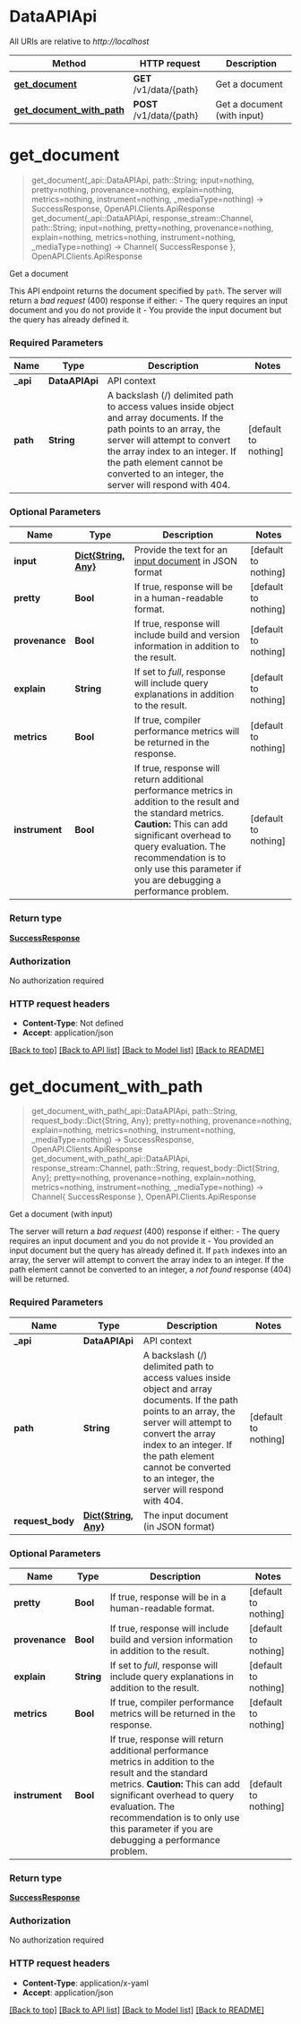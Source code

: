 # DataAPIApi

All URIs are relative to *http://localhost*

Method | HTTP request | Description
------------- | ------------- | -------------
[**get_document**](DataAPIApi.md#get_document) | **GET** /v1/data/{path} | Get a document
[**get_document_with_path**](DataAPIApi.md#get_document_with_path) | **POST** /v1/data/{path} | Get a document (with input)


# **get_document**
> get_document(_api::DataAPIApi, path::String; input=nothing, pretty=nothing, provenance=nothing, explain=nothing, metrics=nothing, instrument=nothing, _mediaType=nothing) -> SuccessResponse, OpenAPI.Clients.ApiResponse <br/>
> get_document(_api::DataAPIApi, response_stream::Channel, path::String; input=nothing, pretty=nothing, provenance=nothing, explain=nothing, metrics=nothing, instrument=nothing, _mediaType=nothing) -> Channel{ SuccessResponse }, OpenAPI.Clients.ApiResponse

Get a document

This API endpoint returns the document specified by `path`.  The server will return a *bad request* (400) response if either: - The query requires an input document and you do not provide it - You provide the input document but the query has already defined it.

### Required Parameters

Name | Type | Description  | Notes
------------- | ------------- | ------------- | -------------
 **_api** | **DataAPIApi** | API context | 
**path** | **String**| A backslash (/) delimited path to access values inside object and array documents. If the path points to an array, the server will attempt to convert the array index to an integer. If the path element cannot be converted to an integer, the server will respond with 404. | [default to nothing]

### Optional Parameters

Name | Type | Description  | Notes
------------- | ------------- | ------------- | -------------
 **input** | [**Dict{String, Any}**](Any.md)| Provide the text for an [input document](https://www.openpolicyagent.org/docs/latest/kubernetes-primer/#input-document) in JSON format | [default to nothing]
 **pretty** | **Bool**| If true, response will be in a human-readable format. | [default to nothing]
 **provenance** | **Bool**| If true, response will include build and version information in addition to the result. | [default to nothing]
 **explain** | **String**| If set to *full*, response will include query explanations in addition to the result. | [default to nothing]
 **metrics** | **Bool**| If true, compiler performance metrics will be returned in the response. | [default to nothing]
 **instrument** | **Bool**| If true, response will return additional performance metrics in addition to the result and the standard metrics.  **Caution:** This can add significant overhead to query evaluation. The recommendation is to only use this parameter if you are debugging a performance problem. | [default to nothing]

### Return type

[**SuccessResponse**](SuccessResponse.md)

### Authorization

No authorization required

### HTTP request headers

 - **Content-Type**: Not defined
 - **Accept**: application/json

[[Back to top]](#) [[Back to API list]](../README.md#api-endpoints) [[Back to Model list]](../README.md#models) [[Back to README]](../README.md)

# **get_document_with_path**
> get_document_with_path(_api::DataAPIApi, path::String, request_body::Dict{String, Any}; pretty=nothing, provenance=nothing, explain=nothing, metrics=nothing, instrument=nothing, _mediaType=nothing) -> SuccessResponse, OpenAPI.Clients.ApiResponse <br/>
> get_document_with_path(_api::DataAPIApi, response_stream::Channel, path::String, request_body::Dict{String, Any}; pretty=nothing, provenance=nothing, explain=nothing, metrics=nothing, instrument=nothing, _mediaType=nothing) -> Channel{ SuccessResponse }, OpenAPI.Clients.ApiResponse

Get a document (with input)

The server will return a *bad request* (400) response if either: - The query requires an input document and you do not provide it - You provided an input document but the query has already defined it.  If `path` indexes into an array, the server will attempt to convert the array index to an integer. If the path element cannot be converted to an integer, a *not found* response (404) will be returned.

### Required Parameters

Name | Type | Description  | Notes
------------- | ------------- | ------------- | -------------
 **_api** | **DataAPIApi** | API context | 
**path** | **String**| A backslash (/) delimited path to access values inside object and array documents. If the path points to an array, the server will attempt to convert the array index to an integer. If the path element cannot be converted to an integer, the server will respond with 404. | [default to nothing]
**request_body** | [**Dict{String, Any}**](Any.md)| The input document (in JSON format) | 

### Optional Parameters

Name | Type | Description  | Notes
------------- | ------------- | ------------- | -------------
 **pretty** | **Bool**| If true, response will be in a human-readable format. | [default to nothing]
 **provenance** | **Bool**| If true, response will include build and version information in addition to the result. | [default to nothing]
 **explain** | **String**| If set to *full*, response will include query explanations in addition to the result. | [default to nothing]
 **metrics** | **Bool**| If true, compiler performance metrics will be returned in the response. | [default to nothing]
 **instrument** | **Bool**| If true, response will return additional performance metrics in addition to the result and the standard metrics.  **Caution:** This can add significant overhead to query evaluation. The recommendation is to only use this parameter if you are debugging a performance problem. | [default to nothing]

### Return type

[**SuccessResponse**](SuccessResponse.md)

### Authorization

No authorization required

### HTTP request headers

 - **Content-Type**: application/x-yaml
 - **Accept**: application/json

[[Back to top]](#) [[Back to API list]](../README.md#api-endpoints) [[Back to Model list]](../README.md#models) [[Back to README]](../README.md)

